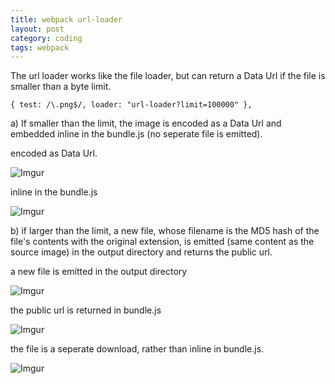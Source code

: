 ```yaml
---
title: webpack url-loader
layout: post
category: coding
tags: webpack
---
```


The url loader works like the file loader, but can return a Data Url if the file is smaller than a byte limit.

`{ test: /\.png$/, loader: "url-loader?limit=100000" },`

a) If smaller than the limit, the image is encoded as a Data Url and embedded inline in the bundle.js (no seperate file is emitted).

encoded as Data Url.

![Imgur](https://i.imgur.com/YndJVHa.png)

inline in the bundle.js

![Imgur](https://i.imgur.com/auXH3tr.png)

b) if larger than the limit, a new file, whose filename is the MD5 hash of the file's contents with the original extension, is emitted (same content as the source image) in the output directory and returns the public url.

a new file is emitted in the output directory

![Imgur](https://i.imgur.com/ns6zGfi.png)

the public url is returned in bundle.js

![Imgur](https://i.imgur.com/xYvUEAM.png)

the file is a seperate download, rather than inline in bundle.js.

![Imgur](https://i.imgur.com/kboAnUb.png)